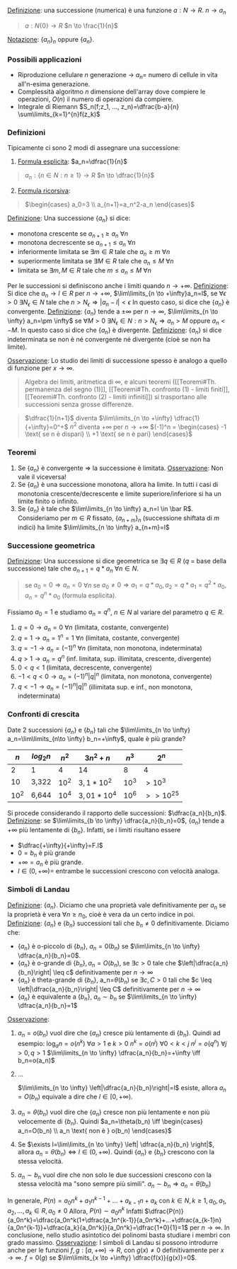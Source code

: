 <u>Definizione</u>: una successione (numerica) è una funzione
$a:N \to R$.
$n \to a_n$

> $a:N\{0\} \to R$
> $n \to \frac{1}{n}$

<u>Notazione</u>: $\{a_n\}_n$ oppure $\{a_n\}$.
### Possibili applicazioni
- Riproduzione cellulare
	$n$ generazione -> $a_n$= numero di cellule in vita all'n-esima generazione.
- Complessità algoritmo
	$n$ dimensione dell'array dove compiere le operazioni, $O(n)$ il numero di operazioni da compiere.
- Integrale di Riemann
	$S_n(f;z_1, ..., z_n)=\dfrac{b-a}{n} \sum\limits_{k=1}^{n}f(z_k)$
### Definizioni
Tipicamente ci sono 2 modi di assegnare una successione:
1. <u>Formula esplicita</u>: $a_n=\dfrac{1}{n}$
>$a_n:\{n \in N:n \geq 1\} \to R$
>$n \to \dfrac{1}{n}$
2. <u>Formula ricorsiva</u>: 
> $\begin{cases} a_0=3 \\ a_{n+1}=a_n^2-a_n \end{cases}$ 

<u>Definizione</u>: Una successione $\{a_n\}$ si dice:
- monotona crescente se $a_{n+1} \geq a_n$   $\forall n$
- monotona decrescente se $a_{n+1} \leq a_n$   $\forall n$
- inferiormente limitata se $\exists m \in R$ tale che $a_n \geq m$   $\forall n$
- superiormente limitata se $\exists M \in R$ tale che $a_n \leq M$   $\forall n$
- limitata se $\exists m, M \in R$ tale che $m \leq a_n \leq M$    $\forall n$

Per le successioni si definiscono anche i limiti quando $n \to +\infty$.
<u>Definizione</u>: Si dice che $a_n \to l \in R$ per $n \to +\infty$, $\lim\limits_{n \to +\infty}a_n=l$, se $\forall \epsilon >0$ $\exists N_{\epsilon} \in N$ tale che $n>N_{\epsilon} \Rightarrow |a_n-l|<\epsilon$
In questo caso, si dice che $\{a_n\}$ è convergente.
<u>Definizione</u>: $\{a_n\}$ tende a $\pm \infty$ per $n \to \infty$, $\lim\limits_{n \to \infty} a_n=\pm \infty$ se $\forall M>0$ $\exists N_{\epsilon} \in N : n>N_{\epsilon} \Rightarrow a_n >M$ oppure $a_n <-M$.
In questo caso si dice che $\{a_n\}$ è divergente.
<u>Definizione</u>: $\{a_n\}$ si dice indeterminata se non è né convergente né divergente (cioè se non ha limite).

<u>Osservazione</u>: Lo studio dei limiti di successione spesso è analogo a quello di funzione per $x \to \infty$.
> Algebra dei limiti, aritmetica di $\infty$, e alcuni teoremi ([[Teoremi#Th. permanenza del segno (1)]], [[Teoremi#Th. confronto (1) - limiti finiti]], [[Teoremi#Th. confronto (2) - limiti infiniti]]) si trasportano alle successioni senza grosse differenze.

> $\dfrac{1}{n+1}$ diventa $\lim\limits_{n \to +\infty} \dfrac{1}{+\infty}=0^+$
> $n^2$ diventa $+\infty$ per $n \to +\infty$
> $(-1)^n = \begin{cases} -1 \text{   se n è dispari} \\ +1 \text{   se n è pari} \end{cases}$

### Teoremi
1. Se $\{a_n\}$ è convergente $\Rightarrow$ la successione è limitata.
	<u>Osservazione</u>: Non vale il viceversa!
2. Se $\{a_n\}$ è una successione monotona, allora ha limite. In tutti i casi di monotonia crescente/decrescente e limite superiore/inferiore si ha un limite finito o infinito.
3. Se $\{a_n\}$ è tale che $\lim\limits_{n \to \infty} a_n=l \in \bar R$.
	Consideriamo per $m \in R$ fissato, $\{a_{n+m}\}_n$ (successione shiftata di $m$ indici) ha limite $\lim\limits_{n \to \infty} a_{n+m}=l$

### Successione geometrica
<u>Definizione</u>: Una successione si dice geometrica se $\exists q \in R$ ($q$ = base della successione) tale che $a_{n+1}=q*a_n$   $\forall n \in N$.

> se $a_0=0 \Rightarrow a_n=0$  $\forall n$
> se $a_0 \neq 0 \Rightarrow a_1=q*a_0, a_2=q*a_1=q^2*a_0, a_n=q^n*a_0$ (formula esplicita).

Fissiamo $a_0=1$ e studiamo $a_n=q^n$, $n \in N$ al variare del parametro $q \in R$.
1. $q=0 \to a_n=0$  $\forall n$ (limitata, costante, convergente)
2. $q=1 \to a_n=1^n=1$  $\forall n$ (limitata, costante, convergente)
3. $q=-1 \to a_n=(-1)^n$   $\forall n$ (limitata, non monotona, indeterminata)
4. $q>1 \to a_n=q^n$ (inf. limitata, sup. illimitata, crescente, divergente)
5. $0<q<1$ (limitata, decrescente, convergente)
6. $-1<q<0 \to a_n=(-1)^n |q|^n$ (limitata, non monotona, convergente)
7. $q<-1 \to a_n=(-1)^n |q|^n$ (illimitata sup. e inf., non monotona, indeterminata)

### Confronti di crescita
Date 2 successioni $\{a_n\}$ e $\{b_n\}$ tali che $\lim\limits_{n \to \infty} a_n=\lim\limits_{n\to \infty} b_n=+\infty$, quale è più grande?

| $n$    | $log_{2} n$ | $n^2$  | $3n^2+n$    | $n^3$  | $2^n$       |
| ------ | ----------- | ------ | ----------- | ------ | ----------- |
| 2      | 1           | 4      | 14          | 8      | 4           |
| 10     | 3,322       | $10^2$ | $3,1*10^2$  | $10^3$ | $>10^3$     |
| $10^2$ | 6,644       | $10^4$ | $3,01*10^4$ | $10^6$ | $>>10^{25}$ |
Si procede considerando il rapporto delle successioni: $\dfrac{a_n}{b_n}$.
<u>Definizione</u>: se $\lim\limits_{b \to \infty} \dfrac{a_n}{b_n}=0$, $\{a_n\}$ tende a $+\infty$ più lentamente di $\{b_n\}$.
Infatti, se i limiti risultano essere
- $\dfrac{+\infty}{+\infty}=F.I$
- $0=b_n$ è più grande
- $+\infty=a_n$ è più grande.
- $l \in (0, +\infty)=$ entrambe le successioni crescono con velocità analoga.

### Simboli di Landau
<u>Definizione</u>: $\{a_n\}$. Diciamo che una proprietà vale definitivamente per $a_n$ se la proprietà è vera $\forall n \geq n_0$, cioè è vera da un certo indice in poi.
<u>Definizione</u>: $\{a_n\}$ e $\{b_n\}$ successioni tali che $b_n \neq 0$ definitivamente. Diciamo che:
- $\{a_n\}$ è o-piccolo di $\{b_n\}$, $a_n=0(b_n)$ se $\lim\limits_{n \to \infty} \dfrac{a_n}{b_n}=0$.
- $\{a_n\}$ è o-grande di $\{b_n\}, a_n=O(b_n)$, se $\exists c>0$ tale che $\left|\dfrac{a_n}{b_n}\right| \leq c$  definitivamente per $n \to \infty$
- $\{a_n\}$ è theta-grande di $\{b_n\}$, a_n=$\theta (b_n)$ se $\exists c, C>0$ tali che $c \leq \left|\dfrac{a_n}{b_n}\right| \leq C$ definitivamente per $n \to \infty$
- $\{a_n\}$ è equivalente a $\{b_n\}$, $a_n \sim b_n$ se $\lim\limits_{n \to \infty} \dfrac{a_n}{b_n}=1$

<u>Osservazione</u>:
1. $a_n=o(b_n)$ vuol dire che $\{a_n\}$ cresce più lentamente di $\{b_n\}$. Quindi ad esempio:
	$\log_{a}n=o(n^k)$   $\forall a>1$ e $k>0$
	$n^k=o(n^j)$   $\forall 0<k<j$
	$n^j=o(q^n)$   $\forall j>0, q>1$
	$\lim\limits_{n \to \infty} \dfrac{a_n}{b_n}=+\infty \iff b_n=o(a_n)$

2. ...

	$\lim\limits_{n \to \infty} \left|\dfrac{a_n}{b_n}\right|=l$ esiste, allora $a_n=O(b_n)$ equivale a dire che $l\in [0, +\infty)$.

3. $a_n=\theta (b_n)$ vuol dire che $\{a_n\}$ cresce non più lentamente e non più velocemente di $\{b_n\}$. Quindi $a_n=\theta(b_n) \iff \begin{cases} a_n=O(b_n) \\ a_n \text{ non è } o(b_n) \end{cases}$
4. Se $\exists l=\lim\limits_{n \to \infty} \left| \dfrac{a_n}{b_n} \right|$, allora $a_n=\theta(b_n) \iff l \in (0, +\infty)$. Quindi $\{a_n\}$ e $\{b_n\}$ crescono con la stessa velocità.
5. $a_n \sim b_n$ vuol dire che non solo le due successioni crescono con la stessa velocità ma "sono sempre più simili".
	$a_n \sim b_n \Rightarrow a_n=\theta(b_n)$

In generale, $P(n)=a_0 n^k+a_1n^{k-1}+...+a_{k-1}n+a_k$  con $k \in N, k \geq 1, a_0, a_1, a_2,...,a_k \in R, a_0 \neq 0$
Allora, $P(n) \sim a_0n^k$
Infatti $\dfrac{P(n)}{a_0n^k}=\dfrac{a_0n^k(1+\dfrac{a_1n^{k-1}}{a_0n^k}+...+\dfrac{a_{k-1}n}{a_0n^{k-1}}+\dfrac{a_k}{a_0n^k}}{a_0n^k}=\dfrac{1+0}{1}=1$ per $n \to \infty$.
In conclusione, nello studio asintotico dei polinomi basta studiare i membri con grado massimo.
<u>Osservazione</u>: I simboli di Landau si possono introdurre anche per le funzioni $f,g:[a,+\infty) \to R$, con $g(x) \neq 0$ definitivamente per $x \to \infty$.
$f=0(g)$ se $\lim\limits_{x \to +\infty} \dfrac{f(x)}{g(x)}=0$.
